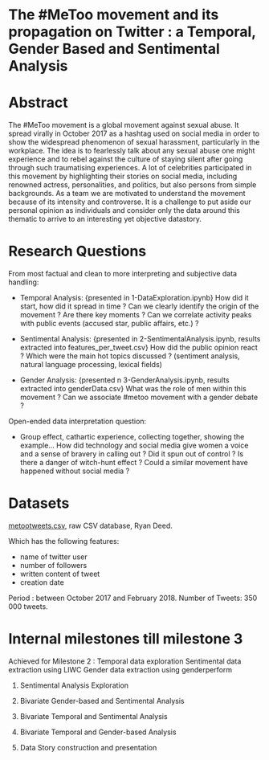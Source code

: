 # The #MeToo movement and its propagation on Twitter : a Temporal, Gender Based and Sentimental Analysis

# Abstract

The #MeToo movement is a global movement against sexual abuse. It spread virally in October 2017 as a hashtag used on social media in order to show the widespread phenomenon of sexual harassment, particularly in the workplace. The idea is to fearlessly talk about any sexual abuse one might experience and to rebel against the culture of staying silent after going through such traumatising experiences. A lot of celebrities participated in this movement by highlighting their stories on social media, including renowned actress, personalities, and politics, but also persons from simple backgrounds. As a team we are motivated to understand the movement because of its intensity and controverse. It is a challenge to put aside our personal opinion as individuals and consider only the data around this thematic to arrive to an interesting yet objective datastory. 

# Research Questions

From most factual and clean to more interpreting and subjective data handling: 

- Temporal Analysis: 
{presented in 1-DataExploration.ipynb}
How did it start, how did it spread in time ? Can we clearly identify the origin of the movement ? Are there key moments ? Can we correlate activity peaks with public events (accused star, public affairs, etc.) ? 

- Sentimental Analysis: 
{presented in 2-SentimentalAnalysis.ipynb, results extracted into features_per_tweet.csv}
How did the public opinion react ? Which were the main hot topics discussed ? (sentiment analysis, natural language processing, lexical fields)

- Gender Analysis:
{presented n 3-GenderAnalysis.ipynb, results extracted into genderData.csv}
What was the role of men within this movement ? Can we associate #metoo movement with a gender debate ?

Open-ended data interpretation question: 

- Group effect, cathartic experience, collecting together, showing the example... How did technology and social media give women a voice and a sense of bravery in calling out ? Did it spun out of control ? Is there a danger of witch-hunt effect ? Could a similar movement have happened without social media ?

# Datasets

[metootweets.csv](https://data.world/rdeeds/350k-metoo-tweets), raw CSV database, Ryan Deed.

Which has the following features:
- name of twitter user
- number of followers
- written content of tweet
- creation date

Period : between October 2017 and February 2018.
Number of Tweets: 350 000 tweets. 


# Internal milestones till milestone 3

Achieved for Milestone 2 : 
Temporal data exploration
Sentimental data extraction using LIWC
Gender data extraction using genderperform

1. Sentimental Analysis Exploration 

2. Bivariate Gender-based and Sentimental Analysis 

3. Bivariate Temporal and Sentimental Analysis

4. Bivariate Temporal and Gender-based Analysis

5. Data Story construction and presentation


